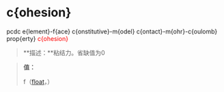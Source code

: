 # c{ohesion}
pcdc e{lement}-f{ace} c{onstitutive}-m{odel} c{ontact}-m{ohr}-c{oulomb} prop{erty} <span style='color: red;'>c{ohesion}</span>
> **描述：**粘结力。省缺值为0

> 
> **值：**
> 
> f（[float](数据类型/float/)，）

